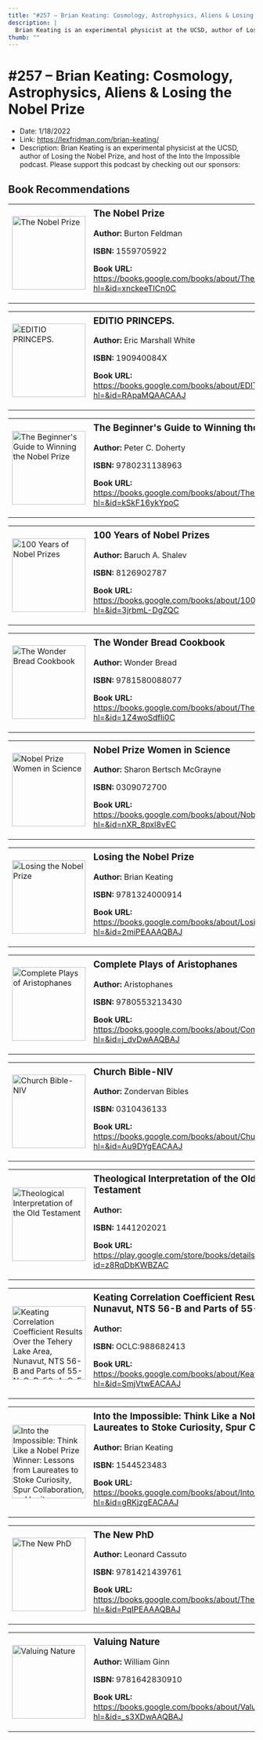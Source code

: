 ```yaml
---
title: "#257 – Brian Keating: Cosmology, Astrophysics, Aliens & Losing the Nobel Prize"
description: |
  Brian Keating is an experimental physicist at the UCSD, author of Losing the Nobel Prize, and host of the Into the Impossible podcast. Please support this podcast by checking out our sponsors:"
thumb: ""
---
```


# #257 – Brian Keating: Cosmology, Astrophysics, Aliens & Losing the Nobel Prize

  - Date: 1/18/2022
  - Link: https://lexfridman.com/brian-keating/
  - Description: Brian Keating is an experimental physicist at the UCSD, author of Losing the Nobel Prize, and host of the Into the Impossible podcast. Please support this podcast by checking out our sponsors:

## Book Recommendations

<table style="border: none;"><tr style="border: none;"><td style="border: none;"><img src="https://books.google.com/books/content?id=xnckeeTICn0C&printsec=frontcover&img=1&zoom=1&edge=curl&source=gbs_api" alt="The Nobel Prize" width="150" style="vertical-align: top;"></td><td style="border: none; vertical-align: top;"><h3 style='margin-top: 5'>The Nobel Prize</h3><p><strong>Author:</strong> Burton Feldman</p><p><strong>ISBN:</strong> 1559705922</p><p><strong>Book URL:</strong> <a href="https://books.google.com/books/about/The_Nobel_Prize.html?hl=&id=xnckeeTICn0C">https://books.google.com/books/about/The_Nobel_Prize.html?hl=&id=xnckeeTICn0C</a></p></td></tr></table>
<table style="border: none;"><tr style="border: none;"><td style="border: none;"><img src="https://books.google.com/books/content?id=RApaMQAACAAJ&printsec=frontcover&img=1&zoom=1&source=gbs_api" alt="EDITIO PRINCEPS." width="150" style="vertical-align: top;"></td><td style="border: none; vertical-align: top;"><h3 style='margin-top: 5'>EDITIO PRINCEPS.</h3><p><strong>Author:</strong> Eric Marshall White</p><p><strong>ISBN:</strong> 190940084X</p><p><strong>Book URL:</strong> <a href="https://books.google.com/books/about/EDITIO_PRINCEPS.html?hl=&id=RApaMQAACAAJ">https://books.google.com/books/about/EDITIO_PRINCEPS.html?hl=&id=RApaMQAACAAJ</a></p></td></tr></table>
<table style="border: none;"><tr style="border: none;"><td style="border: none;"><img src="https://books.google.com/books/content?id=kSkF16ykYpoC&printsec=frontcover&img=1&zoom=1&edge=curl&source=gbs_api" alt="The Beginner's Guide to Winning the Nobel Prize" width="150" style="vertical-align: top;"></td><td style="border: none; vertical-align: top;"><h3 style='margin-top: 5'>The Beginner's Guide to Winning the Nobel Prize</h3><p><strong>Author:</strong> Peter C. Doherty</p><p><strong>ISBN:</strong> 9780231138963</p><p><strong>Book URL:</strong> <a href="https://books.google.com/books/about/The_Beginner_s_Guide_to_Winning_the_Nobe.html?hl=&id=kSkF16ykYpoC">https://books.google.com/books/about/The_Beginner_s_Guide_to_Winning_the_Nobe.html?hl=&id=kSkF16ykYpoC</a></p></td></tr></table>
<table style="border: none;"><tr style="border: none;"><td style="border: none;"><img src="https://books.google.com/books/content?id=3jrbmL-DgZQC&printsec=frontcover&img=1&zoom=1&edge=curl&source=gbs_api" alt="100 Years of Nobel Prizes" width="150" style="vertical-align: top;"></td><td style="border: none; vertical-align: top;"><h3 style='margin-top: 5'>100 Years of Nobel Prizes</h3><p><strong>Author:</strong> Baruch A. Shalev</p><p><strong>ISBN:</strong> 8126902787</p><p><strong>Book URL:</strong> <a href="https://books.google.com/books/about/100_Years_of_Nobel_Prizes.html?hl=&id=3jrbmL-DgZQC">https://books.google.com/books/about/100_Years_of_Nobel_Prizes.html?hl=&id=3jrbmL-DgZQC</a></p></td></tr></table>
<table style="border: none;"><tr style="border: none;"><td style="border: none;"><img src="https://books.google.com/books/content?id=1Z4woSdfli0C&printsec=frontcover&img=1&zoom=1&edge=curl&source=gbs_api" alt="The Wonder Bread Cookbook" width="150" style="vertical-align: top;"></td><td style="border: none; vertical-align: top;"><h3 style='margin-top: 5'>The Wonder Bread Cookbook</h3><p><strong>Author:</strong> Wonder Bread</p><p><strong>ISBN:</strong> 9781580088077</p><p><strong>Book URL:</strong> <a href="https://books.google.com/books/about/The_Wonder_Bread_Cookbook.html?hl=&id=1Z4woSdfli0C">https://books.google.com/books/about/The_Wonder_Bread_Cookbook.html?hl=&id=1Z4woSdfli0C</a></p></td></tr></table>
<table style="border: none;"><tr style="border: none;"><td style="border: none;"><img src="https://books.google.com/books/content?id=nXR_8pxl8vEC&printsec=frontcover&img=1&zoom=1&source=gbs_api" alt="Nobel Prize Women in Science" width="150" style="vertical-align: top;"></td><td style="border: none; vertical-align: top;"><h3 style='margin-top: 5'>Nobel Prize Women in Science</h3><p><strong>Author:</strong> Sharon Bertsch McGrayne</p><p><strong>ISBN:</strong> 0309072700</p><p><strong>Book URL:</strong> <a href="https://books.google.com/books/about/Nobel_Prize_Women_in_Science.html?hl=&id=nXR_8pxl8vEC">https://books.google.com/books/about/Nobel_Prize_Women_in_Science.html?hl=&id=nXR_8pxl8vEC</a></p></td></tr></table>
<table style="border: none;"><tr style="border: none;"><td style="border: none;"><img src="https://books.google.com/books/content?id=2miPEAAAQBAJ&printsec=frontcover&img=1&zoom=1&source=gbs_api" alt="Losing the Nobel Prize" width="150" style="vertical-align: top;"></td><td style="border: none; vertical-align: top;"><h3 style='margin-top: 5'>Losing the Nobel Prize</h3><p><strong>Author:</strong> Brian Keating</p><p><strong>ISBN:</strong> 9781324000914</p><p><strong>Book URL:</strong> <a href="https://books.google.com/books/about/Losing_the_Nobel_Prize.html?hl=&id=2miPEAAAQBAJ">https://books.google.com/books/about/Losing_the_Nobel_Prize.html?hl=&id=2miPEAAAQBAJ</a></p></td></tr></table>
<table style="border: none;"><tr style="border: none;"><td style="border: none;"><img src="https://books.google.com/books/content?id=j_dvDwAAQBAJ&printsec=frontcover&img=1&zoom=1&edge=curl&source=gbs_api" alt="Complete Plays of Aristophanes" width="150" style="vertical-align: top;"></td><td style="border: none; vertical-align: top;"><h3 style='margin-top: 5'>Complete Plays of Aristophanes</h3><p><strong>Author:</strong> Aristophanes</p><p><strong>ISBN:</strong> 9780553213430</p><p><strong>Book URL:</strong> <a href="https://books.google.com/books/about/Complete_Plays_of_Aristophanes.html?hl=&id=j_dvDwAAQBAJ">https://books.google.com/books/about/Complete_Plays_of_Aristophanes.html?hl=&id=j_dvDwAAQBAJ</a></p></td></tr></table>
<table style="border: none;"><tr style="border: none;"><td style="border: none;"><img src="https://books.google.com/books/content?id=Au9DYgEACAAJ&printsec=frontcover&img=1&zoom=1&source=gbs_api" alt="Church Bible-NIV" width="150" style="vertical-align: top;"></td><td style="border: none; vertical-align: top;"><h3 style='margin-top: 5'>Church Bible-NIV</h3><p><strong>Author:</strong> Zondervan Bibles</p><p><strong>ISBN:</strong> 0310436133</p><p><strong>Book URL:</strong> <a href="https://books.google.com/books/about/Church_Bible_NIV.html?hl=&id=Au9DYgEACAAJ">https://books.google.com/books/about/Church_Bible_NIV.html?hl=&id=Au9DYgEACAAJ</a></p></td></tr></table>
<table style="border: none;"><tr style="border: none;"><td style="border: none;"><img src="https://books.google.com/books/content?id=z8RqDbKWBZAC&printsec=frontcover&img=1&zoom=1&edge=curl&source=gbs_api" alt="Theological Interpretation of the Old Testament" width="150" style="vertical-align: top;"></td><td style="border: none; vertical-align: top;"><h3 style='margin-top: 5'>Theological Interpretation of the Old Testament</h3><p><strong>Author:</strong> </p><p><strong>ISBN:</strong> 1441202021</p><p><strong>Book URL:</strong> <a href="https://play.google.com/store/books/details?id=z8RqDbKWBZAC">https://play.google.com/store/books/details?id=z8RqDbKWBZAC</a></p></td></tr></table>
<table style="border: none;"><tr style="border: none;"><td style="border: none;"><img src="None" alt="Keating Correlation Coefficient Results Over the Tehery Lake Area, Nunavut, NTS 56-B and Parts of 55-N, O, P, 56-A, C, F, G and H" width="150" style="vertical-align: top;"></td><td style="border: none; vertical-align: top;"><h3 style='margin-top: 5'>Keating Correlation Coefficient Results Over the Tehery Lake Area, Nunavut, NTS 56-B and Parts of 55-N, O, P, 56-A, C, F, G and H</h3><p><strong>Author:</strong> </p><p><strong>ISBN:</strong> OCLC:988682413</p><p><strong>Book URL:</strong> <a href="https://books.google.com/books/about/Keating_Correlation_Coefficient_Results.html?hl=&id=SmjVtwEACAAJ">https://books.google.com/books/about/Keating_Correlation_Coefficient_Results.html?hl=&id=SmjVtwEACAAJ</a></p></td></tr></table>
<table style="border: none;"><tr style="border: none;"><td style="border: none;"><img src="https://books.google.com/books/content?id=gRKjzgEACAAJ&printsec=frontcover&img=1&zoom=1&source=gbs_api" alt="Into the Impossible: Think Like a Nobel Prize Winner: Lessons from Laureates to Stoke Curiosity, Spur Collaboration, and Ignite Imagination" width="150" style="vertical-align: top;"></td><td style="border: none; vertical-align: top;"><h3 style='margin-top: 5'>Into the Impossible: Think Like a Nobel Prize Winner: Lessons from Laureates to Stoke Curiosity, Spur Collaboration, and Ignite Imagination</h3><p><strong>Author:</strong> Brian Keating</p><p><strong>ISBN:</strong> 1544523483</p><p><strong>Book URL:</strong> <a href="https://books.google.com/books/about/Into_the_Impossible_Think_Like_a_Nobel_P.html?hl=&id=gRKjzgEACAAJ">https://books.google.com/books/about/Into_the_Impossible_Think_Like_a_Nobel_P.html?hl=&id=gRKjzgEACAAJ</a></p></td></tr></table>
<table style="border: none;"><tr style="border: none;"><td style="border: none;"><img src="https://books.google.com/books/content?id=PqIPEAAAQBAJ&printsec=frontcover&img=1&zoom=1&edge=curl&source=gbs_api" alt="The New PhD" width="150" style="vertical-align: top;"></td><td style="border: none; vertical-align: top;"><h3 style='margin-top: 5'>The New PhD</h3><p><strong>Author:</strong> Leonard Cassuto</p><p><strong>ISBN:</strong> 9781421439761</p><p><strong>Book URL:</strong> <a href="https://books.google.com/books/about/The_New_PhD.html?hl=&id=PqIPEAAAQBAJ">https://books.google.com/books/about/The_New_PhD.html?hl=&id=PqIPEAAAQBAJ</a></p></td></tr></table>
<table style="border: none;"><tr style="border: none;"><td style="border: none;"><img src="https://books.google.com/books/content?id=_s3XDwAAQBAJ&printsec=frontcover&img=1&zoom=1&edge=curl&source=gbs_api" alt="Valuing Nature" width="150" style="vertical-align: top;"></td><td style="border: none; vertical-align: top;"><h3 style='margin-top: 5'>Valuing Nature</h3><p><strong>Author:</strong> William Ginn</p><p><strong>ISBN:</strong> 9781642830910</p><p><strong>Book URL:</strong> <a href="https://books.google.com/books/about/Valuing_Nature.html?hl=&id=_s3XDwAAQBAJ">https://books.google.com/books/about/Valuing_Nature.html?hl=&id=_s3XDwAAQBAJ</a></p></td></tr></table>
